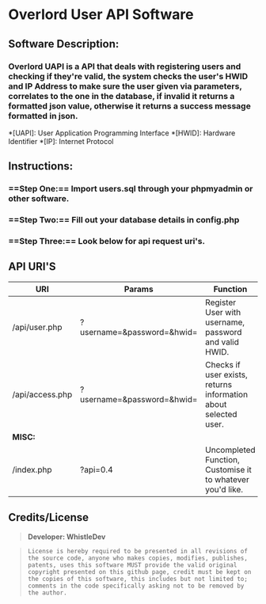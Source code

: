 # Overlord User API Software
## **Software Description:**
### **Overlord UAPI is a API that deals with registering users and checking if they're valid, the system checks the user's HWID and IP Address to make sure the user given via parameters, correlates to the one in the database, if invalid it returns a formatted json value, otherwise it returns a success message formatted in json.**


*[UAPI]: User Application Programming Interface
*[HWID]: Hardware Identifier
*[IP]: Internet Protocol

## Instructions:
### **==Step One:== Import users.sql through your phpmyadmin or other software.**
### **==Step Two:== Fill out your database details in config.php**
### **==Step Three:== Look below for api request uri's.**

## API URI'S
| URI      | Params | Function |
|----------|--------|----------|
|/api/user.php|?username=&password=&hwid=|Register User with username, password and valid HWID.
|/api/access.php|?username=&password=&hwid=|Checks if user exists, returns information about selected user.
|**MISC:**
|/index.php|?api=0.4|Uncompleted Function, Customise it to whatever you'd like.

## Credits/License
> **Developer: WhistleDev**

> `License is hereby required to be presented in all revisions of the source code, anyone who makes copies, modifies, publishes, patents, uses this software MUST provide the valid original copyright presented on this github page, credit must be kept on the copies of this software, this includes but not limited to; comments in the code specifically asking not to be removed by the author.`
